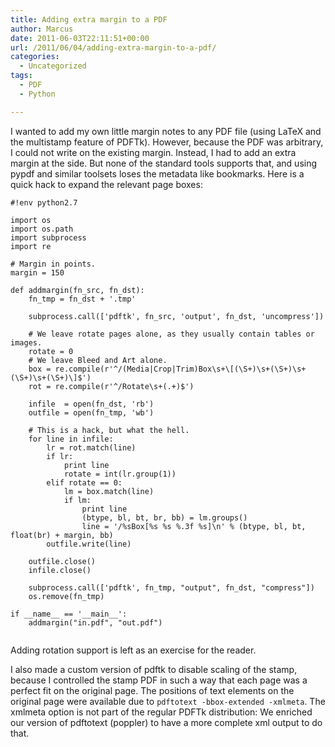 ```yaml
---
title: Adding extra margin to a PDF
author: Marcus
date: 2011-06-03T22:11:51+00:00
url: /2011/06/04/adding-extra-margin-to-a-pdf/
categories:
  - Uncategorized
tags:
  - PDF
  - Python

---
```

I wanted to add my own little margin notes to any PDF file (using LaTeX and the multistamp feature of PDFTk). However, because the PDF was arbitrary, I could not write on the existing margin. Instead, I had to add an extra margin at the side. But none of the standard tools supports that, and using pypdf and similar toolsets loses the metadata like bookmarks. Here is a quick hack to expand the relevant page boxes:

```
#!env python2.7

import os
import os.path
import subprocess
import re

# Margin in points.
margin = 150

def addmargin(fn_src, fn_dst):
    fn_tmp = fn_dst + '.tmp'

    subprocess.call(['pdftk', fn_src, 'output', fn_dst, 'uncompress'])

    # We leave rotate pages alone, as they usually contain tables or images.
    rotate = 0
    # We leave Bleed and Art alone. 
    box = re.compile(r'^/(Media|Crop|Trim)Box\s+\[(\S+)\s+(\S+)\s+(\S+)\s+(\S+)\]$')
    rot = re.compile(r'^/Rotate\s+(.+)$')

    infile  = open(fn_dst, 'rb')
    outfile = open(fn_tmp, 'wb')

    # This is a hack, but what the hell.
    for line in infile:
        lr = rot.match(line)
        if lr:
            print line
            rotate = int(lr.group(1))
        elif rotate == 0:
            lm = box.match(line)
            if lm:
                print line
                (btype, bl, bt, br, bb) = lm.groups()
                line = '/%sBox[%s %s %.3f %s]\n' % (btype, bl, bt, float(br) + margin, bb)
        outfile.write(line)

    outfile.close()
    infile.close()

    subprocess.call(['pdftk', fn_tmp, "output", fn_dst, "compress"])
    os.remove(fn_tmp)

if __name__ == '__main__':
    addmargin("in.pdf", "out.pdf")
  
```

Adding rotation support is left as an exercise for the reader.

I also made a custom version of pdftk to disable scaling of the stamp, because I controlled the stamp PDF in such a way that each page was a perfect fit on the original page. The positions of text elements on the original page were available due to `pdftotext -bbox-extended -xmlmeta`. The xmlmeta option is not part of the regular PDFTk distribution: We enriched our version of pdftotext (poppler) to have a more complete xml output to do that.